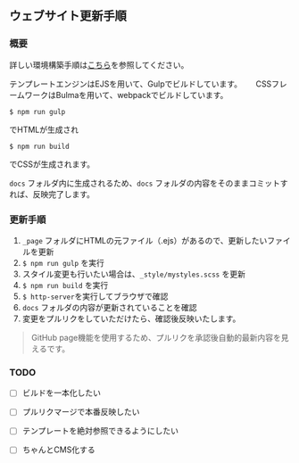 ## ウェブサイト更新手順  
### 概要  
詳しい環境構築手順は[こちら](ContributorGuide.md)を参照してください。　　

テンプレートエンジンはEJSを用いて、Gulpでビルドしています。　　
CSSフレームワークはBulmaを用いて、webpackでビルドしています。　　

`$ npm run gulp`  

でHTMLが生成され  

`$ npm run build`  

でCSSが生成されます。  

`docs` フォルダ内に生成されるため、`docs` フォルダの内容をそのままコミットすれば、反映完了します。  

### 更新手順  
1. `_page` フォルダにHTMLの元ファイル（.ejs）があるので、更新したいファイルを更新  
1. `$ npm run gulp` を実行  
1. スタイル変更も行いたい場合は、`_style/mystyles.scss` を更新  
1. `$ npm run build` を実行  
1. `$ http-server`を実行してブラウザで確認  
1. `docs` フォルダの内容が更新されていることを確認  
1. 変更をプルリクをしていただけたら、確認後反映いたします。  

> GitHub page機能を使用するため、プルリクを承認後自動的最新内容を見えるです。  

### TODO  
- [ ] ビルドを一本化したい
- [ ] プルリクマージで本番反映したい
- [ ] テンプレートを絶対参照できるようにしたい
- [ ] ちゃんとCMS化する

